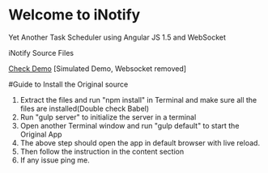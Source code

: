 # Welcome to iNotify
Yet Another Task Scheduler using Angular JS 1.5 and WebSocket

iNotify Source Files

[Check Demo](https://sriperu.github.io/iNotify/) [Simulated Demo, Websocket removed]

#Guide to Install the Original source

1. Extract the files and run "npm install" in Terminal and make sure all the files are installed(Double check Babel)
2. Run "gulp server" to initialize the server in a terminal
3. Open another Terminal window and run "gulp default" to start the Original App
4. The above step should open the app in default browser with live reload.
5. Then follow the instruction in the content section
6. If any issue ping me.
